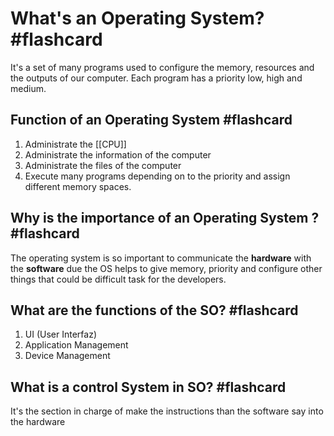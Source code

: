 
# What's an Operating System? #flashcard 

It's a set of many programs used to configure the memory, resources and the outputs of our computer. Each program has a priority low, high and medium.
<!--ID: 1680112789635-->


## Function of an Operating System #flashcard 
1.  Administrate the [[CPU]]
2. Administrate the information of the computer
3. Administrate the files of the computer
4. Execute many programs depending on to the priority and assign different memory spaces.
<!--ID: 1680112789638-->


## Why is the importance of an Operating System ? #flashcard 
The operating system is so important to communicate the **hardware** with the **software** due the OS helps to give memory, priority and configure other things that could be difficult task for the developers. 
<!--ID: 1680112789641-->


## What are the functions of the SO? #flashcard 
1.  UI (User Interfaz)
2. Application Management
3. Device Management
<!--ID: 1680112789644-->


## What is a control System in SO? #flashcard 

It's the section in charge of make the instructions than the software say into the hardware
<!--ID: 1680115856788-->


